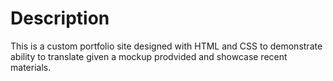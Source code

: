 <h1>Description</h1>
<p>This is a custom portfolio site designed with HTML and CSS to demonstrate ability to translate given a mockup prodvided and showcase recent materials.</p>
